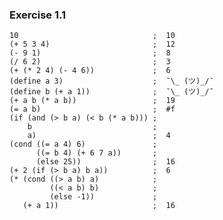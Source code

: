 ### Exercise 1.1
    10                              ;  10
    (+ 5 3 4)                       ;  12
    (- 9 1)                         ;  8
    (/ 6 2)                         ;  3
    (+ (* 2 4) (- 4 6))             ;  6
    (define a 3)                    ;  ¯\_ (ツ)_/¯
    (define b (+ a 1))              ;  ¯\_ (ツ)_/¯
    (+ a b (* a b))                 ;  19
    (= a b)                         ;  #f
    (if (and (> b a) (< b (* a b))) ;
        b                           ;
        a)                          ;  4
    (cond ((= a 4) 6)               ;
          ((= b 4) (+ 6 7 a))       ;
          (else 25))                ;  16
    (+ 2 (if (> b a) b a))          ;  6
    (* (cond ((> a b) a)            ;
             ((< a b) b)            ;
             (else -1))             ;
       (+ a 1))                     ;  16

